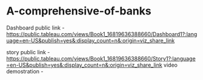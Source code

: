 # A-comprehensive-of-banks 


Dashboard public link - https://public.tableau.com/views/Book1_16819636388660/Dashboard1?:language=en-US&publish=yes&:display_count=n&:origin=viz_share_link

story public link - https://public.tableau.com/views/Book1_16819636388660/Story1?:language=en-US&publish=yes&:display_count=n&:origin=viz_share_link
video demostration -
